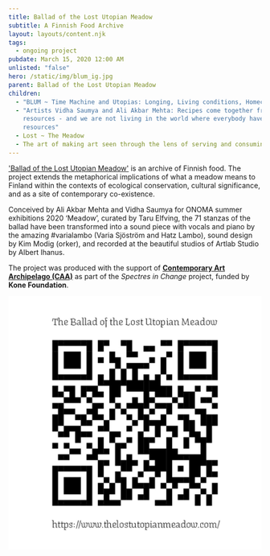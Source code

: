```yaml
---
title: Ballad of the Lost Utopian Meadow
subtitle: A Finnish Food Archive
layout: layouts/content.njk
tags:
  - ongoing project
pubdate: March 15, 2020 12:00 AM
unlisted: "false"
hero: /static/img/blum_ig.jpg
parent: Ballad of the Lost Utopian Meadow
children:
  - "BLUM ~ Time Machine and Utopias: Longing, Living conditions, Homecoming"
  - "Artists Vidha Saumya and Ali Akbar Mehta: Recipes come together from
    resources - and we are not living in the world where everybody have the same
    resources"
  - Lost ~ The Meadow
  - The art of making art seen through the lens of serving and consuming food
---
```

['Ballad of the Lost Utopian Meadow'](https://www.thelostutopianmeadow.com/) is an archive of Finnish food. The project extends the metaphorical implications of what a meadow means to Finland within the contexts of ecological conservation, cultural significance, and as a site of contemporary co-existence.

Conceived by Ali Akbar Mehta and Vidha Saumya for ONOMA summer exhibitions 2020 ‘Meadow’, curated by Taru Elfving, the 71 stanzas of the ballad have been transformed into a sound piece with vocals and piano by the amazing #varialambo (Varia Sjöström and Hatz Lambo), sound design by Kim Modig (orker), and recorded at the beautiful studios of Artlab Studio by Albert Ihanus.

The project was produced with the support of **[Contemporary Art Archipelago (CAA)](https://contemporaryartarchipelago.org/commission/ballad-of-the-lost-utopian-meadow-a-finnish-food-archive-by-vidha-saumya-ali-akbar-mehta/)** as part of the *Spectres in Change* project, funded by **Kone Foundation**. 



![](/static/img/ali-vidha_ballad-of-the-lost-utopian-meadow_qr-code_2020.jpg)
